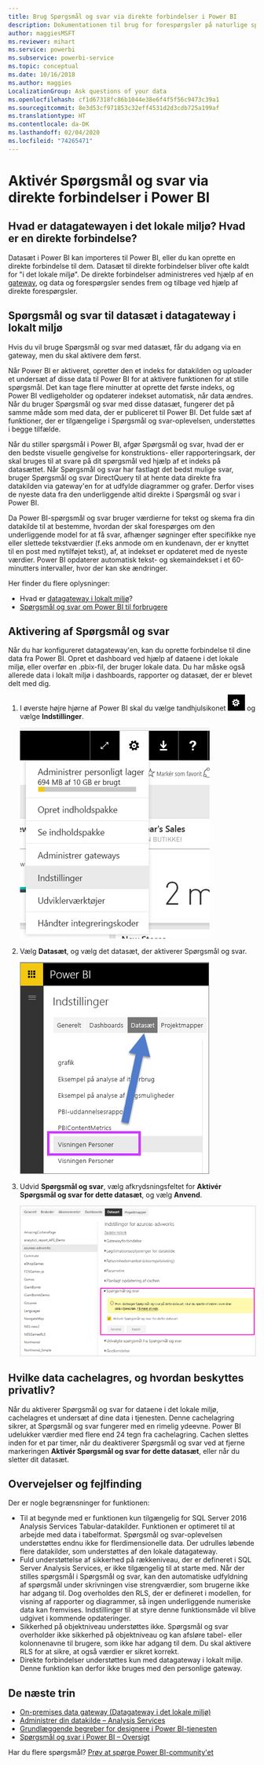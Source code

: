 ```yaml
---
title: Brug Spørgsmål og svar via direkte forbindelser i Power BI
description: Dokumentationen til brug for forespørgsler på naturlige sprog via Power BI-spørgsmål og svar med direkte forbindelser til Analysis Services-data og datagateway i lokalt miljø.
author: maggiesMSFT
ms.reviewer: mihart
ms.service: powerbi
ms.subservice: powerbi-service
ms.topic: conceptual
ms.date: 10/16/2018
ms.author: maggies
LocalizationGroup: Ask questions of your data
ms.openlocfilehash: cf1d67318fc86b1044e38e6f4f5f56c9473c39a1
ms.sourcegitcommit: 8e3d53cf971853c32eff4531d2d3cdb725a199af
ms.translationtype: HT
ms.contentlocale: da-DK
ms.lasthandoff: 02/04/2020
ms.locfileid: "74265471"
---
```

# <a name="enable-qa-for-live-connections-in-power-bi"></a>Aktivér Spørgsmål og svar via direkte forbindelser i Power BI
## <a name="what-is-the-on-premises-data-gateway--what-is-a-live-connection"></a>Hvad er datagatewayen i det lokale miljø?  Hvad er en direkte forbindelse?
Datasæt i Power BI kan importeres til Power BI, eller du kan oprette en direkte forbindelse til dem. Datasæt til direkte forbindelser bliver ofte kaldt for "i det lokale miljø". De direkte forbindelser administreres ved hjælp af en [gateway](service-gateway-onprem.md), og data og forespørgsler sendes frem og tilbage ved hjælp af direkte forespørgsler.

## <a name="qa-for-on-premises-data-gateway-datasets"></a>Spørgsmål og svar til datasæt i datagateway i lokalt miljø
Hvis du vil bruge Spørgsmål og svar med datasæt, får du adgang via en gateway, men du skal aktivere dem først.

Når Power BI er aktiveret, opretter den et indeks for datakilden og uploader et undersæt af disse data til Power BI for at aktivere funktionen for at stille spørgsmål. Det kan tage flere minutter at oprette det første indeks, og Power BI vedligeholder og opdaterer indekset automatisk, når data ændres. Når du bruger Spørgsmål og svar med disse datasæt, fungerer det på samme måde som med data, der er publiceret til Power BI. Det fulde sæt af funktioner, der er tilgængelige i Spørgsmål og svar-oplevelsen, understøttes i begge tilfælde.

Når du stiller spørgsmål i Power BI, afgør Spørgsmål og svar, hvad der er den bedste visuelle gengivelse for konstruktions- eller rapporteringsark, der skal bruges til at svare på dit spørgsmål ved hjælp af et indeks på datasættet. Når Spørgsmål og svar har fastlagt det bedst mulige svar, bruger Spørgsmål og svar DirectQuery til at hente data direkte fra datakilden via gateway'en for at udfylde diagrammer og grafer. Derfor vises de nyeste data fra den underliggende altid direkte i Spørgsmål og svar i Power BI.

Da Power BI-spørgsmål og svar bruger værdierne for tekst og skema fra din datakilde til at bestemme, hvordan der skal forespørges om den underliggende model for at få svar, afhænger søgninger efter specifikke nye eller slettede tekstværdier (f.eks anmode om en kundenavn, der er knyttet til en post med nytilføjet tekst), af, at indekset er opdateret med de nyeste værdier. Power BI opdaterer automatisk tekst- og skemaindekset i et 60-minutters intervaller, hvor der kan ske ændringer.

Her finder du flere oplysninger:

* Hvad er [datagateway i lokalt miljø](service-gateway-onprem.md)?
* [Spørgsmål og svar om Power BI til forbrugere](consumer/end-user-q-and-a.md)

## <a name="enable-qa"></a>Aktivering af Spørgsmål og svar
Når du har konfigureret datagateway'en, kan du oprette forbindelse til dine data fra Power BI.  Opret et dashboard ved hjælp af dataene i det lokale miljø, eller overfør en .pbix-fil, der bruger lokale data.  Du har måske også allerede data i lokalt miljø i dashboards, rapporter og datasæt, der er blevet delt med dig.

1. I øverste højre hjørne af Power BI skal du vælge tandhjulsikonet ![tandhjulsikon](media/service-q-and-a-direct-query/power-bi-cog.png) og vælge **Indstillinger**.
   
   ![Menuen Indstillinger](media/service-q-and-a-direct-query/powerbi-settings.png)
2. Vælg **Datasæt**, og vælg det datasæt, der aktiverer Spørgsmål og svar.
   
   ![Skærmbilledet Datasæt i menuen Indstillinger](media/service-q-and-a-direct-query/power-bi-q-and-a-settings.png)
3. Udvid **Spørgsmål og svar**, vælg afkrydsningsfeltet for **Aktivér Spørgsmål og svar for dette datasæt**, og vælg **Anvend**.
   
    ![Udvidet område til spørgsmål og svar](media/service-q-and-a-direct-query/power-bi-qna-dataset-direct-query.png)

## <a name="what-data-is-cached-and-how-is-privacy-protected"></a>Hvilke data cachelagres, og hvordan beskyttes privatliv?
Når du aktiverer Spørgsmål og svar for dataene i det lokale miljø, cachelagres et undersæt af dine data i tjenesten. Denne cachelagring sikrer, at Spørgsmål og svar fungerer med en rimelig ydeevne. Power BI udelukker værdier med flere end 24 tegn fra cachelagring. Cachen slettes inden for et par timer, når du deaktiverer Spørgsmål og svar ved at fjerne markeringen **Aktivér Spørgsmål og svar for dette datasæt**, eller når du sletter dit datasæt.

## <a name="considerations-and-troubleshooting"></a>Overvejelser og fejlfinding
Der er nogle begrænsninger for funktionen:

* Til at begynde med er funktionen kun tilgængelig for SQL Server 2016 Analysis Services Tabular-datakilder. Funktionen er optimeret til at arbejde med data i tabelformat. Spørgsmål og svar-oplevelsen understøttes endnu ikke for flerdimensionelle data. Der udrulles løbende flere datakilder, som understøttes af den lokale datagateway.
* Fuld understøttelse af sikkerhed på rækkeniveau, der er defineret i SQL Server Analysis Services, er ikke tilgængelig til at starte med. Når der stilles spørgsmål i Spørgsmål og svar, kan den automatiske udfyldning af spørgsmål under skrivningen vise strengværdier, som brugerne ikke har adgang til. Dog overholdes den RLS, der er defineret i modellen, for visning af rapporter og diagrammer, så ingen underliggende numeriske data kan fremvises. Indstillinger til at styre denne funktionsmåde vil blive udgivet i kommende opdateringer.
* Sikkerhed på objektniveau understøttes ikke. Spørgsmål og svar overholder ikke sikkerhed på objektniveau og kan afsløre tabel- eller kolonnenavne til brugere, som ikke har adgang til dem. Du skal aktivere RLS for at sikre, at også værdier er sikret korrekt. 
* Direkte forbindelser understøttes kun med datagateway i lokalt miljø. Denne funktion kan derfor ikke bruges med den personlige gateway.

## <a name="next-steps"></a>De næste trin

- [On-premises data gateway (Datagateway i det lokale miljø)](service-gateway-onprem.md)  
- [Administrer din datakilde – Analysis Services](service-gateway-enterprise-manage-ssas.md)  
- [Grundlæggende begreber for designere i Power BI-tjenesten](service-basic-concepts.md)  
- [Spørgsmål og svar i Power BI – Oversigt](consumer/end-user-q-and-a.md)  

Har du flere spørgsmål? [Prøv at spørge Power BI-community'et](https://community.powerbi.com/)


